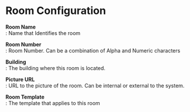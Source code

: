 Room Configuration
==================

**Room Name**  
: Name that Identifies the room

**Room Number**  
: Room Number. Can be a combination of Alpha and Numeric characters

**Building**  
: The building where this room is located.

**Picture URL**  
: URL to the picture of the room. Can be internal or external to the system.

**Room Template**  
: The template that applies to this room